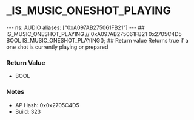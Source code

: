 # _IS_MUSIC_ONESHOT_PLAYING

--- ns: AUDIO aliases: ["0xA097AB275061FB21"] --- ## IS_MUSIC_ONESHOT_PLAYING  // 0xA097AB275061FB21 0x2705C4D5 BOOL IS_MUSIC_ONESHOT_PLAYING();   ## Return value Returns true if a one shot is currently playing or prepared

### Return Value
* BOOL

### Notes
* AP Hash: 0x0x2705C4D5
* Build: 323

